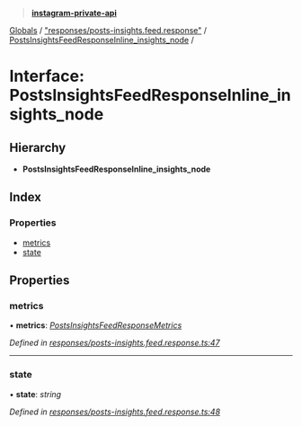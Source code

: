 > **[instagram-private-api](../README.md)**

[Globals](../README.md) / ["responses/posts-insights.feed.response"](../modules/_responses_posts_insights_feed_response_.md) / [PostsInsightsFeedResponseInline_insights_node](_responses_posts_insights_feed_response_.postsinsightsfeedresponseinline_insights_node.md) /

# Interface: PostsInsightsFeedResponseInline_insights_node

## Hierarchy

* **PostsInsightsFeedResponseInline_insights_node**

## Index

### Properties

* [metrics](_responses_posts_insights_feed_response_.postsinsightsfeedresponseinline_insights_node.md#metrics)
* [state](_responses_posts_insights_feed_response_.postsinsightsfeedresponseinline_insights_node.md#state)

## Properties

###  metrics

• **metrics**: *[PostsInsightsFeedResponseMetrics](_responses_posts_insights_feed_response_.postsinsightsfeedresponsemetrics.md)*

*Defined in [responses/posts-insights.feed.response.ts:47](https://github.com/dilame/instagram-private-api/blob/173bc62/src/responses/posts-insights.feed.response.ts#L47)*

___

###  state

• **state**: *string*

*Defined in [responses/posts-insights.feed.response.ts:48](https://github.com/dilame/instagram-private-api/blob/173bc62/src/responses/posts-insights.feed.response.ts#L48)*